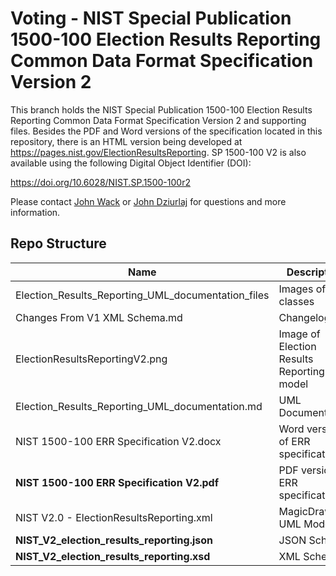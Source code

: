 # Voting - NIST Special Publication 1500-100 Election Results Reporting Common Data Format Specification Version 2

This branch holds the NIST Special Publication 1500-100 Election Results Reporting Common Data Format Specification Version 2 and supporting files. Besides the PDF and Word versions of the specification located in this repository, there is an HTML version being developed at https://pages.nist.gov/ElectionResultsReporting. SP 1500-100 V2 is also available using the following Digital Object Identifier (DOI):

https://doi.org/10.6028/NIST.SP.1500-100r2

Please contact [John Wack](mailto:john.wack@nist.gov) or [John Dziurlaj](mailto:john@hiltonroscoe.com) for questions and more information.

## Repo Structure

|Name     |Description                                         |
|---------|----------------------------------------------------|
|Election_Results_Reporting_UML_documentation_files|Images of UML classes|
|Changes From V1 XML Schema.md|Changelog|
|ElectionResultsReportingV2.png|Image of Election Results Reporting model|
|Election_Results_Reporting_UML_documentation.md|UML Documentation|
|NIST 1500-100 ERR Specification V2.docx|Word version of ERR specification|
|**NIST 1500-100 ERR Specification V2.pdf**|PDF version of ERR specification|
|NIST V2.0 - ElectionResultsReporting.xml|MagicDraw UML Model  |
|**NIST_V2_election_results_reporting.json**|JSON Schema           |
|**NIST_V2_election_results_reporting.xsd**|XML Schema             |
